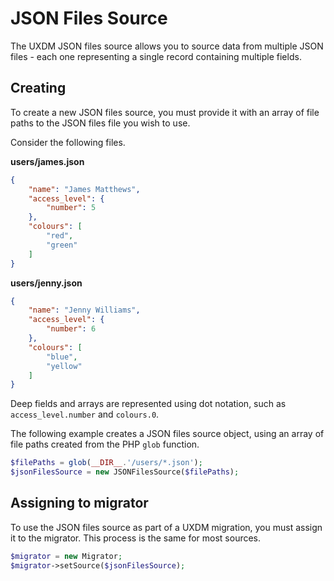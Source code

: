 # JSON Files Source

The UXDM JSON files source allows you to source data from multiple JSON files - each one representing a single record containing multiple fields.

## Creating

To create a new JSON files source, you must provide it with an array of file paths to the JSON files file you wish to use.

Consider the following files.

**users/james.json**
```json
{
    "name": "James Matthews",
    "access_level": {
        "number": 5
    },
    "colours": [
        "red",
        "green"
    ]
}
```

**users/jenny.json**
```json
{
    "name": "Jenny Williams",
    "access_level": {
        "number": 6
    },
    "colours": [
        "blue",
        "yellow"
    ]
}
```

Deep fields and arrays are represented using dot notation, such as `access_level.number` and `colours.0`.

The following example creates a JSON files source object, using an array of file paths created from the PHP `glob` function.

```php
$filePaths = glob(__DIR__.'/users/*.json');
$jsonFilesSource = new JSONFilesSource($filePaths);
```

## Assigning to migrator

To use the JSON files source as part of a UXDM migration, you must assign it to the migrator. This process is the same for most sources.

```php
$migrator = new Migrator;
$migrator->setSource($jsonFilesSource);
```
